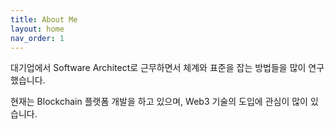 ```yaml
---
title: About Me 
layout: home
nav_order: 1
---
```


대기업에서 Software Architect로 근무하면서 체계와 표준을 잡는 방법들을 많이 연구했습니다. 

현재는 Blockchain 플랫폼 개발을 하고 있으며, Web3 기술의 도입에 관심이 많이 있습니다. 



